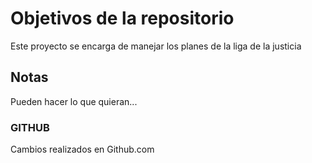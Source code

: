 # Objetivos de la repositorio

Este proyecto se encarga de manejar los planes de la liga de la justicia


## Notas
Pueden hacer lo que quieran...

### GITHUB
Cambios realizados en Github.com
